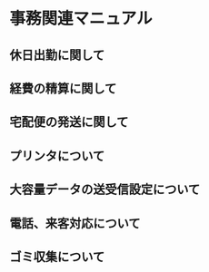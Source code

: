 # 事務関連マニュアル
## 休日出勤に関して
## 経費の精算に関して
## 宅配便の発送に関して
## プリンタについて
## 大容量データの送受信設定について
## 電話、来客対応について
## ゴミ収集について